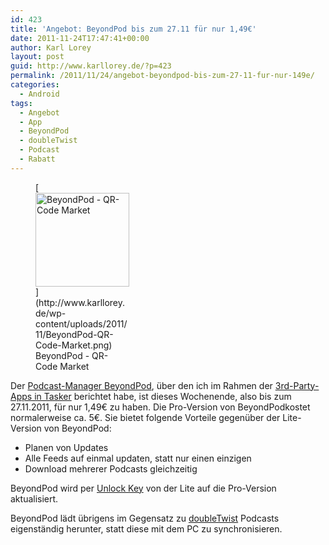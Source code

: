 ```yaml
---
id: 423
title: 'Angebot: BeyondPod bis zum 27.11 für nur 1,49€'
date: 2011-11-24T17:47:41+00:00
author: Karl Lorey
layout: post
guid: http://www.karllorey.de/?p=423
permalink: /2011/11/24/angebot-beyondpod-bis-zum-27-11-fur-nur-149e/
categories:
  - Android
tags:
  - Angebot
  - App
  - BeyondPod
  - doubleTwist
  - Podcast
  - Rabatt
---
```

<figure id="attachment_223" style="width: 150px" class="wp-caption alignright">[<img class="size-full wp-image-223" title="BeyondPod - QR-Code Market" src="http://www.karllorey.de/wp-content/uploads/2011/11/BeyondPod-QR-Code-Market.png" alt="BeyondPod - QR-Code Market" width="150" height="150" />](http://www.karllorey.de/wp-content/uploads/2011/11/BeyondPod-QR-Code-Market.png)<figcaption class="wp-caption-text">BeyondPod - QR-Code Market</figcaption></figure> 

Der [Podcast-Manager BeyondPod](https://market.android.com/details?id=mobi.beyondpod), über den ich im Rahmen der [3rd-Party-Apps in Tasker](http://www.karllorey.de/2011/11/08/tasker-mit-3rd-party-apps-den-funktionsumfang-erweitern/) berichtet habe, ist dieses Wochenende, also bis zum 27.11.2011, für nur 1,49€ zu haben. Die Pro-Version von BeyondPodkostet normalerweise ca. 5€. Sie bietet folgende Vorteile gegenüber der Lite-Version von BeyondPod:

  * Planen von Updates
  * Alle Feeds auf einmal updaten, statt nur einen einzigen
  * Download mehrerer Podcasts gleichzeitig

BeyondPod wird per [Unlock Key](https://market.android.com/details?id=mobi.beyondpod.unlockkey) von der Lite auf die Pro-Version aktualisiert.

BeyondPod lädt übrigens im Gegensatz zu [doubleTwist](/tag/doubletwist) Podcasts eigenständig herunter, statt diese mit dem PC zu synchronisieren.
